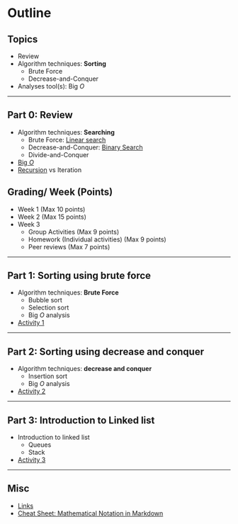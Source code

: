 # Outline

## Topics

- Review
- Algorithm techniques: **Sorting**
  - Brute Force
  - Decrease-and-Conquer
- Analyses tool(s): Big $O$

---

## Part 0: Review

- Algorithm techniques: **Searching**
  - Brute Force: [Linear search](https://www.cs.usfca.edu/~galles/visualization/Search.html)
  - Decrease-and-Conquer: [Binary Search](https://www.cs.usfca.edu/~galles/visualization/Search.html)
  - Divide-and-Conquer
- [Big $O$](https://www.freecodecamp.org/news/big-o-cheat-sheet-time-complexity-chart/)
- [Recursion](https://recursion.vercel.app/) vs Iteration

## Grading/ Week (Points)

- Week 1 (Max 10 points)
- Week 2 (Max 15 points)
- Week 3
  - Group Activities (Max 9 points)
  - Homework (Individual activities) (Max 9 points)
  - Peer reviews (Max 7 points)

---

## Part 1: Sorting using brute force

- Algorithm techniques: **Brute Force**
  - Bubble sort
  - Selection sort
  - Big $O$ analysis
- [Activity 1](./activity1/README.md)
<!-- average case vs worst case -->

---

## Part 2: Sorting using decrease and conquer

- Algorithm techniques: **decrease and conquer**
  - Insertion sort
  - Big $O$ analysis
- [Activity 2](./activity2/README.md)
<!-- average case vs worst case -->

---

## Part 3: Introduction to Linked list

- Introduction to linked list
  - Queues
  - Stack
- [Activity 3](./activity3/README.md)

---

## Misc

- [Links](./links.md)
- [Cheat Sheet: Mathematical Notation in Markdown](https://upyesp.org/posts/makrdown-vscode-math-notation/)
